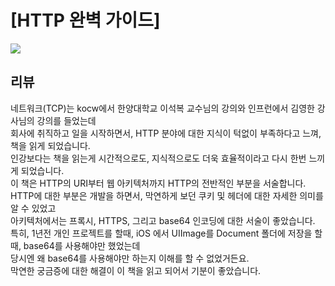 # [HTTP 완벽 가이드]

![](https://image.aladin.co.kr/product/4973/15/cover500/8966261205_1.jpg)


## 리뷰
네트워크(TCP)는 kocw에서 한양대학교 이석복 교수님의 강의와 인프런에서 김영한 강사님의 강의를 들었는데 <br/>
회사에 취직하고 일을 시작하면서, HTTP 분야에 대한 지식이 턱없이 부족하다고 느껴, 책을 읽게 되었습니다.<br/>
인강보다는 책을 읽는게 시간적으로도, 지식적으로도 더욱 효율적이라고 다시 한번 느끼게 되었습니다. <br/>
이 책은 HTTP의 URI부터 웹 아키텍처까지 HTTP의 전반적인 부분을 서술합니다. <br/>
HTTP에 대한 부분은 개발을 하면서, 막연하게 보던 쿠키 및 헤더에 대한 자세한 의미를 알 수 있었고 <br/>
아키텍처에서는 프록시, HTTPS, 그리고 base64 인코딩에 대한 서술이 좋았습니다. <br/>
특히, 1년전 개인 프로젝트를 할때, iOS 에서 UIImage를 Document 폴더에 저장을 할때, base64를 사용해야만 했었는데 <br/>
당시엔 왜 base64를 사용해야만 하는지 이해를 할 수 없었거든요. <br/>
막연한 궁금증에 대한 해결이 이 책을 읽고 되어서 기분이 좋았습니다.<br/>


